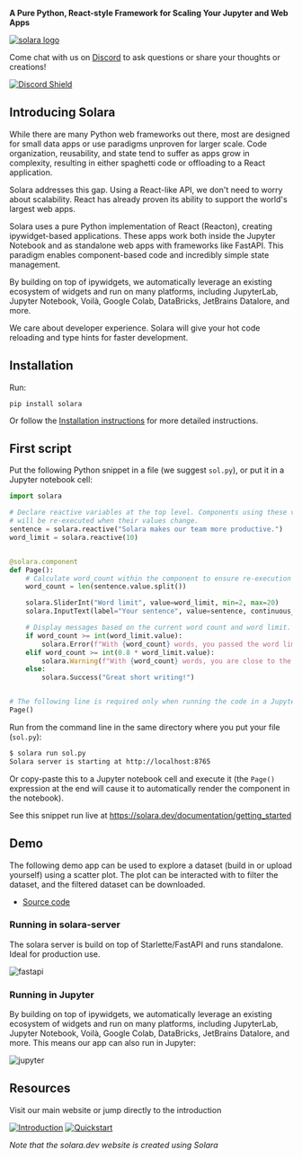 **A Pure Python, React-style Framework for Scaling Your Jupyter and Web Apps**

[![solara logo](https://solara.dev/static/assets/images/logo.svg)](https://solara.dev)

Come chat with us on [Discord](https://discord.solara.dev) to ask questions or share your thoughts or creations!

[![Discord Shield](https://discordapp.com/api/guilds/1106593685241614489/widget.png?style=banner2)](https://discord.solara.dev)



## Introducing Solara

While there are many Python web frameworks out there, most are designed for small data apps or use paradigms unproven for larger scale. Code organization, reusability, and state tend to suffer as apps grow in complexity, resulting in either spaghetti code or offloading to a React application.

Solara addresses this gap. Using a React-like API, we don't need to worry about scalability. React has already proven its ability to support the world's largest web apps.

Solara uses a pure Python implementation of React (Reacton), creating ipywidget-based applications. These apps work both inside the Jupyter Notebook and as standalone web apps with frameworks like FastAPI. This paradigm enables component-based code and incredibly simple state management.

By building on top of ipywidgets, we automatically leverage an existing ecosystem of widgets and run on many platforms, including JupyterLab, Jupyter Notebook, Voilà, Google Colab, DataBricks, JetBrains Datalore, and more.

We care about developer experience. Solara will give your hot code reloading and type hints for faster development.

## Installation

Run:
```
pip install solara
```

Or follow the [Installation instructions](https://solara.dev/documentation/getting_started/installing) for more detailed instructions.

## First script

Put the following Python snippet in a file (we suggest `sol.py`), or put it in a Jupyter notebook cell:

```python
import solara

# Declare reactive variables at the top level. Components using these variables
# will be re-executed when their values change.
sentence = solara.reactive("Solara makes our team more productive.")
word_limit = solara.reactive(10)


@solara.component
def Page():
    # Calculate word_count within the component to ensure re-execution when reactive variables change.
    word_count = len(sentence.value.split())

    solara.SliderInt("Word limit", value=word_limit, min=2, max=20)
    solara.InputText(label="Your sentence", value=sentence, continuous_update=True)

    # Display messages based on the current word count and word limit.
    if word_count >= int(word_limit.value):
        solara.Error(f"With {word_count} words, you passed the word limit of {word_limit.value}.")
    elif word_count >= int(0.8 * word_limit.value):
        solara.Warning(f"With {word_count} words, you are close to the word limit of {word_limit.value}.")
    else:
        solara.Success("Great short writing!")


# The following line is required only when running the code in a Jupyter notebook:
Page()
```

Run from the command line in the same directory where you put your file (`sol.py`):

```bash
$ solara run sol.py
Solara server is starting at http://localhost:8765
```

Or copy-paste this to a Jupyter notebook cell and execute it (the `Page()` expression at the end
will cause it to automatically render the component in the notebook).

See this snippet run live at https://solara.dev/documentation/getting_started

## Demo

The following demo app can be used to explore a dataset (build in or upload yourself) using
a scatter plot. The plot can be interacted with to filter the dataset, and the filtered dataset can
be downloaded.

 * [Source code](https://github.com/widgetti/solara/blob/master/solara/website/pages/apps/scatter.py)

### Running in solara-server

The solara server is build on top of Starlette/FastAPI and runs standalone. Ideal for production use.

![fastapi](https://global.discourse-cdn.com/standard11/uploads/jupyter/original/2X/9/9442fc70e2a1fcd201f4f900fa073698a1f8c937.gif)


### Running in Jupyter

By building on top of ipywidgets, we automatically leverage an existing ecosystem of widgets and run on many platforms, including JupyterLab, Jupyter Notebook, Voilà, Google Colab, DataBricks, JetBrains Datalore, and more. This means our app can also run in Jupyter:

![jupyter](https://global.discourse-cdn.com/standard11/uploads/jupyter/original/2X/8/8bc875c0c3845ae077168575a4f8a49cf1b35bc6.gif)

## Resources

Visit our main website or jump directly to the introduction

[![Introduction](https://dabuttonfactory.com/button.png?t=Introduction&f=Open+Sans-Bold&ts=20&tc=fff&hp=45&vp=12&c=8&bgt=unicolored&bgc=f19f41)](https://solara.dev/documentation)
[![Quickstart](https://dabuttonfactory.com/button.png?t=Quickstart&f=Open+Sans-Bold&ts=20&tc=fff&hp=45&vp=12&c=8&bgt=unicolored&bgc=f19f41)](https://solara.dev/documentation/getting_started)

*Note that the solara.dev website is created using Solara*
